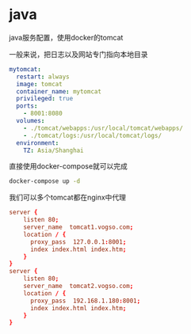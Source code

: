 # java


java服务配置，使用docker的tomcat


一般来说，把日志以及网站专门指向本地目录


```yml
mytomcat:
  restart: always
  image: tomcat
  container_name: mytomcat
  privileged: true
  ports:
    - 8001:8080
  volumes:
    - ./tomcat/webapps:/usr/local/tomcat/webapps/
    - ./tomcat/logs:/usr/local/tomcat/logs/
  environment:
    TZ: Asia/Shanghai
```


直接使用docker-compose就可以完成


```bash
docker-compose up -d
```


我们可以多个tomcat都在nginx中代理


```conf
server {
    listen 80;
    server_name  tomcat1.vogso.com;
    location / {  
      proxy_pass  127.0.0.1:8001;
      index index.html index.htm;  
    }
}
server {
    listen 80;
    server_name  tomcat2.vogso.com;
    location / {  
      proxy_pass  192.168.1.180:8001;
      index index.html index.htm;  
    }
}
```
